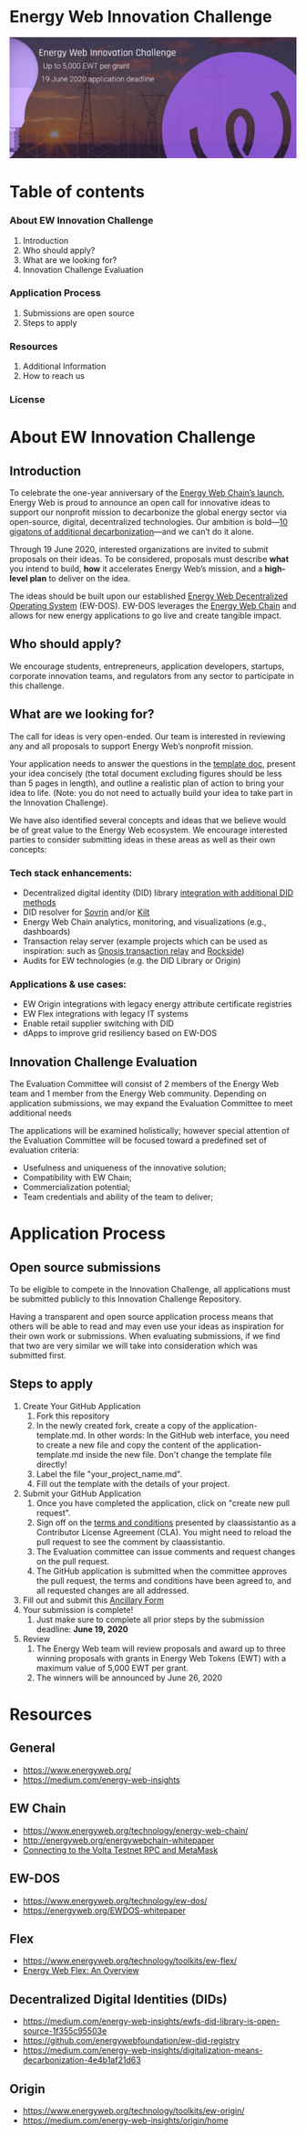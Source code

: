 # Energy Web Innovation Challenge

![Innovation Challenge Banner](src/banner.jpeg)

# Table of contents
### About EW Innovation Challenge
1. Introduction
2. Who should apply?
3. What are we looking for?
4. Innovation Challenge Evaluation
### Application Process
1. Submissions are open source
2. Steps to apply
### Resources
1. Additional Information
2. How to reach us
### License

# About EW Innovation Challenge
## Introduction
To celebrate the one-year anniversary of the [Energy Web Chain’s launch](https://medium.com/energy-web-insights/energy-web-foundation-launches-worlds-first-public-open-source-enterprise-grade-blockchain-3a67fc457341), Energy Web is proud to announce an open call for innovative ideas to support our nonprofit mission to decarbonize the global energy sector via open-source, digital, decentralized technologies. Our ambition is bold—[10 gigatons of additional decarbonization](https://medium.com/energy-web-insights/digitalization-means-decarbonization-4e4b1af21d63)—and we can’t do it alone.

Through 19 June 2020, interested organizations are invited to submit proposals on their ideas. To be considered, proposals must describe **what** you intend to build, **how** it accelerates Energy Web’s mission, and a **high-level plan** to deliver on the idea.

The ideas should be built upon our established [Energy Web Decentralized Operating System](https://www.energyweb.org/technology/ew-dos/) (EW-DOS). EW-DOS leverages the [Energy Web Chain](https://www.energyweb.org/technology/energy-web-chain/) and allows for new energy applications to go live and create tangible impact.

## Who should apply?
We encourage students, entrepreneurs, application developers, startups, corporate innovation teams, and regulators from any sector to participate in this challenge.

## What are we looking for?

The call for ideas is very open-ended. Our team is interested in reviewing any and all proposals to support Energy Web’s nonprofit mission. 

Your application needs to answer the questions in the [template doc](https://github.com/energywebfoundation/challenge/blob/master/applications/example-submission.md), present your idea concisely (the total document excluding figures should be less than 5 pages in length), and outline a realistic plan of action to bring your idea to life. (Note: you do not need to actually build your idea to take part in the Innovation Challenge).

We have also identified several concepts and ideas that we believe would be of great value to the Energy Web ecosystem. We encourage interested parties to consider submitting ideas in these areas as well as their own concepts:

### Tech stack enhancements:
* Decentralized digital identity (DID) library [integration with additional DID methods](https://github.com/energywebfoundation/ew-did-registry/tree/development/packages/did-resolver-interface)
* DID resolver for [Sovrin](https://sovrin.org/) and/or [Kilt](https://kilt.io/)
* Energy Web Chain analytics, monitoring, and visualizations (e.g., dashboards)
* Transaction relay server (example projects which can be used as inspiration: such as [Gnosis transaction relay](https://gnosis-safe.readthedocs.io/en/v1.0.0/services/relay.html) and [Rockside](https://docs.rockside.io/))
* Audits for EW technologies (e.g. the DID Library or Origin)

### Applications & use cases:
* EW Origin integrations with legacy energy attribute certificate registries
* EW Flex integrations with legacy IT systems
* Enable retail supplier switching with DID
* dApps to improve grid resiliency based on EW-DOS

## Innovation Challenge Evaluation
The Evaluation Committee will consist of 2 members of the Energy Web team and 1 member from the Energy Web community. Depending on application submissions, we may expand the Evaluation Committee to meet additional needs

The applications will be examined holistically; however special attention of the Evaluation Committee will be focused toward a predefined set of evaluation criteria:
* Usefulness and uniqueness of the innovative solution;
* Compatibility with EW Chain;
* Commercialization potential;
* Team credentials and ability of the team to deliver;

# Application Process
## Open source submissions
To be eligible to compete in the Innovation Challenge, all applications must be submitted publicly to this Innovation Challenge Repository.

Having a transparent and open source application process means that others will be able to read and may even use your ideas as inspiration for their own work or submissions. When evaluating submissions, if we find that two are very similar we will take into consideration which was submitted first.

## Steps to apply
1. Create Your GitHub Application
    1. Fork this repository
    2. In the newly created fork, create a copy of the application-template.md. In other words: In the GitHub web interface, you need to create a new file and copy the content of the application-template.md inside the new file. Don't change the template file directly!
    3. Label the file "your_project_name.md".
    4. Fill out the template with the details of your project.
2. Submit your GitHub Application
    1. Once you have completed the application, click on "create new pull request".
    2. Sign off on the [terms and conditions](https://github.com/energywebfoundation/challenge/blob/master/src/Terms_%26_Conditions.md) presented by claassistantio as a Contributor License Agreement (CLA). You might need to reload the pull request to see the comment by claassistantio.
    3. The Evaluation committee can issue comments and request changes on the pull request.
    4. The GitHub application is submitted when the committee approves the pull request, the terms and conditions have been agreed to, and all requested changes are all addressed.
3. Fill out and submit this [Ancillary Form](https://share.hsforms.com/1275EVu9YSPW8SY2D0KOw8w37vj2)
4. Your submission is complete!
    1. Just make sure to complete all prior steps by the submission deadline: **June 19, 2020**
5. Review
    1. The Energy Web team will review proposals and award up to three winning proposals with grants in Energy Web Tokens (EWT) with a maximum value of 5,000 EWT per grant.
    2. The winners will be announced by June 26, 2020
    
# Resources
## General 
* https://www.energyweb.org/
* https://medium.com/energy-web-insights
## EW Chain
* https://www.energyweb.org/technology/energy-web-chain/
* http://energyweb.org/energywebchain-whitepaper
* [Connecting to the Volta Testnet RPC and MetaMask](https://energyweb.atlassian.net/wiki/spaces/EWF/pages/703201459/Volta+Connecting+to+Remote+RPC+and+Metamask)
## EW-DOS
* https://www.energyweb.org/technology/ew-dos/
* https://energyweb.org/EWDOS-whitepaper
## Flex
* https://www.energyweb.org/technology/toolkits/ew-flex/
* [Energy Web Flex: An Overview
](https://www.youtube.com/watch?v=qoS9H4usJjI)
## Decentralized Digital Identities (DIDs)
* https://medium.com/energy-web-insights/ewfs-did-library-is-open-source-1f355c95503e
* https://github.com/energywebfoundation/ew-did-registry
* https://medium.com/energy-web-insights/digitalization-means-decarbonization-4e4b1af21d63
## Origin
* https://www.energyweb.org/technology/toolkits/ew-origin/
* https://medium.com/energy-web-insights/origin/home
